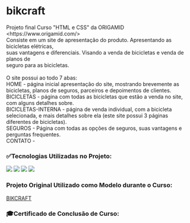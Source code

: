 <h1>bikcraft</h1>
<p>Projeto final Curso "HTML e CSS" da ORIGAMID &lt;https://www.origamid.com/><br>
Consiste em um site de apresentação do produto. Apresentando as bicicletas elétricas,<br> suas vantagens e diferenciais. Visando a venda de bicicletas e venda de planos de<br> seguro para as bicicletas.<br>
<br>O site possui ao todo 7 abas:
<br> HOME - página inicial apresentação do site, mostrando brevemente as bicicletas, planos de seguros, parceiros e depoimentos de clientes.
<br> BICICLETAS - página com todas as bicicletas que estão a venda no site, com alguns detalhes sobre.
<br> BICICLETAS-INTERNA - página de venda individual, com a bicicleta selecionada, e mais detalhes sobre ela (este site possui 3 páginas diferentes de bicicletas).
<br> SEGUROS - Página com todas as opções de seguros, suas vantagens e perguntas frequentes.
<br> CONTATO - 
</p>

<div>
 <h3>✅Tecnologias Utilizadas no Projeto:</h3>
 <img src="https://img.shields.io/badge/HTML5-E34F26?style=for-the-badge&logo=html5&logoColor=white">
 <img src="https://img.shields.io/badge/CSS3-1572B6?style=for-the-badge&logo=css3&logoColor=white">
 <img src="https://img.shields.io/badge/JavaScript-323330?style=for-the-badge&logo=javascript&logoColor=F7DF1E">
 <img src="https://img.shields.io/badge/Figma-F24E1E?style=for-the-badge&logo=figma&logoColor=white"><br>
 </div>

 <div>
 <h3>Projeto Original Utilizado como Modelo durante o Curso:</h3>
 <a href="https://www.origamid.com/projetos/bikcraft/">BIKCRAFT</a>
 </div>
 
 <div>
 <h3>🎓Certificado de Conclusão de Curso:</h3>
 <a href=""></a>
 </div>
